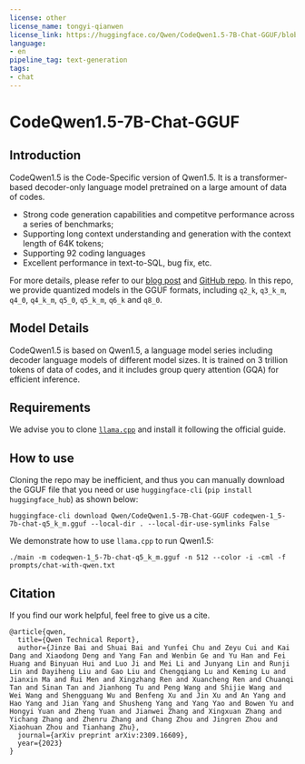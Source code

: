 ```yaml
---
license: other
license_name: tongyi-qianwen
license_link: https://huggingface.co/Qwen/CodeQwen1.5-7B-Chat-GGUF/blob/main/LICENSE
language:
- en
pipeline_tag: text-generation
tags:
- chat
---
```


# CodeQwen1.5-7B-Chat-GGUF


## Introduction

CodeQwen1.5 is the Code-Specific version of Qwen1.5. It is a transformer-based decoder-only language model pretrained on a large amount of data of codes. 

* Strong code generation capabilities and competitve performance across a series of benchmarks;
* Supporting long context understanding and generation with the context length of 64K tokens;
* Supporting 92 coding languages
* Excellent performance in text-to-SQL, bug fix, etc.


For more details, please refer to our [blog post](https://qwenlm.github.io/blog/codeqwen1.5/) and [GitHub repo](https://github.com/QwenLM/Qwen1.5). 
In this repo, we provide quantized models in the GGUF formats, including `q2_k`, `q3_k_m`, `q4_0`, `q4_k_m`, `q5_0`, `q5_k_m`, `q6_k` and `q8_0`. 


## Model Details
CodeQwen1.5 is based on Qwen1.5, a language model series including decoder language models of different model sizes. It is trained on 3 trillion tokens of data of codes, and it includes group query attention (GQA) for efficient inference.

## Requirements
We advise you to clone [`llama.cpp`](https://github.com/ggerganov/llama.cpp) and install it following the official guide.


## How to use
Cloning the repo may be inefficient, and thus you can manually download the GGUF file that you need or use `huggingface-cli` (`pip install huggingface_hub`) as shown below:
```shell
huggingface-cli download Qwen/CodeQwen1.5-7B-Chat-GGUF codeqwen-1_5-7b-chat-q5_k_m.gguf --local-dir . --local-dir-use-symlinks False
```

We demonstrate how to use `llama.cpp` to run Qwen1.5:
```shell
./main -m codeqwen-1_5-7b-chat-q5_k_m.gguf -n 512 --color -i -cml -f prompts/chat-with-qwen.txt
```


## Citation

If you find our work helpful, feel free to give us a cite.

```
@article{qwen,
  title={Qwen Technical Report},
  author={Jinze Bai and Shuai Bai and Yunfei Chu and Zeyu Cui and Kai Dang and Xiaodong Deng and Yang Fan and Wenbin Ge and Yu Han and Fei Huang and Binyuan Hui and Luo Ji and Mei Li and Junyang Lin and Runji Lin and Dayiheng Liu and Gao Liu and Chengqiang Lu and Keming Lu and Jianxin Ma and Rui Men and Xingzhang Ren and Xuancheng Ren and Chuanqi Tan and Sinan Tan and Jianhong Tu and Peng Wang and Shijie Wang and Wei Wang and Shengguang Wu and Benfeng Xu and Jin Xu and An Yang and Hao Yang and Jian Yang and Shusheng Yang and Yang Yao and Bowen Yu and Hongyi Yuan and Zheng Yuan and Jianwei Zhang and Xingxuan Zhang and Yichang Zhang and Zhenru Zhang and Chang Zhou and Jingren Zhou and Xiaohuan Zhou and Tianhang Zhu},
  journal={arXiv preprint arXiv:2309.16609},
  year={2023}
}
```
